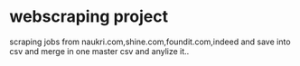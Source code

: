 # webscraping project

scraping jobs from naukri.com,shine.com,foundit.com,indeed and save into csv and merge in one master csv and anylize it..

